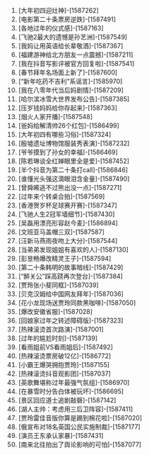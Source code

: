 
1. [大年初四迎灶神]-[1587262]
1. [电影第二十条票房逆跌]-[1587491]
1. [各地过年的仪式感]-[1587163]
1. [飞驰2最大的遗憾是孙艺洲]-[1587549]
1. [我妈让用英语给长辈敬酒]-[1587367]
1. [福建游神给北方朋友一点震撼]-[1587211]
1. [我在抖音写影评被官方回复啦]-[1587541]
1. [春节拜年名场面上新了]-[1587600]
1. [“新年吃药不吉利”系谣言]-[1585970]
1. [我在八零年代当后妈剧情]-[1587209]
1. [哈尔滨冰雪大世界发布公告]-[1587385]
1. [压岁钱妈妈给你存起来]-[1587363]
1. [烟火人家开播]-[1587548]
1. [爸妈给解清帅26个红包]-[1586499]
1. [大年初四有哪些习俗]-[1587324]
1. [殷墟遗址博物馆服装秀表演]-[1587232]
1. [爷爷摸到了孙女的幸福]-[1586469]
1. [陈若琳谈全红婵眼里全是爱]-[1587452]
1. [半个抖音为第二十条打call]-[1586846]
1. [谁懂光头强这滴眼泪含金量]-[1587490]
1. [曾舜晞逃不过熊出没一点]-[1587271]
1. [过年来个转桌合拍]-[1587569]
1. [香港贺岁杯足球赛开赛]-[1587347]
1. [飞驰人生2冠军墙细节]-[1587430]
1. [吴磊用漂亮形容赵今麦]-[1586894]
1. [文班亚马盖帽三双]-[1587587]
1. [汪新马燕雨夜吻上大分]-[1587544]
1. [当弟弟发现姐姐有喜欢的人]-[1587130]
1. [彭昱畅爆改精灵王子]-[1587594]
1. [第二十条韩明的故事暗线]-[1587429]
1. [“醉关公”踩高跷再次登台]-[1587384]
1. [贾玲张小斐同框]-[1587039]
1. [贝克汉姆给中国网友拜年]-[1587036]
1. [花小龙现场送贾玲同款黑咖啡]-[1587050]
1. [爆改安徽省服]-[1587028]
1. [回娘家过年之转述障碍版]-[1587323]
1. [热辣滚烫首次路演]-[1587001]
1. [过年的尴尬时刻]-[1587139]
1. [看雨姐前VS看雨姐后]-[1587492]
1. [热辣滚烫票房破12亿]-[1586772]
1. [小霸王爆哭拥抱贾玲]-[1587155]
1. [热辣滚烫抖音观影团]-[1587037]
1. [英歌舞堪称过年最强气氛组]-[1586970]
1. [在暴雪时分告白体被玩坏]-[1586695]
1. [景区回应道士追剧敲磬]-[1587142]
1. [湖人主帅：考虑用三后卫阵容]-[1587411]
1. [贾玲雷佳音版你算是踢到棉花啦]-[1587020]
1. [俄宣布对18名英国公民实施制裁]-[1587177]
1. [演员王东承认家暴]-[1587431]
1. [南来北往拍出了舆论影响的可怕]-[1587077]